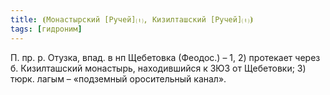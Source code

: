 ```yaml
---
title: ⦗Монастырский [Ручей]⒯, Кизилташский [Ручей]⒯⦘
tags: [гидроним]
---
```


П. пр. р. Отузка, впад. в нп Щебетовка (Феодос.) – 1, 2) протекает через б.
Кизилташский монастырь, находившийся к ЗЮЗ от Щебетовки; 3) тюрк. лагым –
«подземный оросительный канал».
